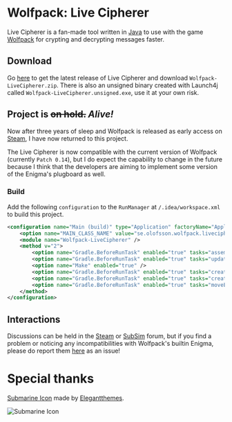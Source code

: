 # Wolfpack: Live Cipherer
Live Cipherer is a fan-made tool written in [Java](https://www.java.com/download/) to use with the game [Wolfpack](http://wolfpackgame.com/) for crypting and decrypting messages faster.

## Download
Go [here](https://github.com/ChrisAcrobat/Wolfpack-Live-Cipherer/releases/latest/) to get the latest release of Live Cipherer and download `Wolfpack-LiveCipherer.zip`.
There is also an unsigned binary created with Launch4j called `Wolfpack-LiveCipherer.unsigned.exe`, use it at your own risk.

## Project is ~~on hold.~~ _Alive!_
Now after three years of sleep and Wolfpack is released as early access on [Steam](https://store.steampowered.com/app/490920/), I have now returned to this project.

The Live Cipherer is now compatible with the current version of Wolfpack (currently `Patch 0.14`), but I do expect the capability to change in the future because I think that the developers are aiming to implement some version of the Enigma's plugboard as well.

### Build
Add the following `configuration` to the `RunManager` at `/.idea/workspace.xml` to build this project.
```xml
<configuration name="Main (build)" type="Application" factoryName="Application">
	<option name="MAIN_CLASS_NAME" value="se.olofsson.wolfpack.livecipherer.Main" />
	<module name="Wolfpack-LiveCipherer" />
	<method v="2">
		<option name="Gradle.BeforeRunTask" enabled="true" tasks="assemble" externalProjectPath="$PROJECT_DIR$" vmOptions="" scriptParameters="" />
		<option name="Gradle.BeforeRunTask" enabled="true" tasks="updateManifest" externalProjectPath="$PROJECT_DIR$" vmOptions="" scriptParameters="" />
		<option name="Make" enabled="true" />
		<option name="Gradle.BeforeRunTask" enabled="true" tasks="createExe" externalProjectPath="$PROJECT_DIR$" vmOptions="" scriptParameters="" />
		<option name="Gradle.BeforeRunTask" enabled="true" tasks="createDist" externalProjectPath="$PROJECT_DIR$" vmOptions="" scriptParameters="" />
		<option name="Gradle.BeforeRunTask" enabled="true" tasks="moveExe" externalProjectPath="$PROJECT_DIR$" vmOptions="" scriptParameters="" />
	</method>
</configuration>
```

## Interactions
Discussions can be held in the [Steam](https://steamcommunity.com/app/490920/discussions/0/1837937637905826469/) or [SubSim](http://www.subsim.com/radioroom/showthread.php?t=226415) forum, but if you find a problem or noticing any incompatibilities with Wolfpack's builtin Enigma, please do report them [here](https://github.com/ChrisAcrobat/Wolfpack-Live-Cipherer/issues/) as an issue!

# Special thanks
[Submarine Icon](http://www.iconarchive.com/show/beautiful-flat-one-color-icons-by-elegantthemes/submarine-icon.html) made by [Elegantthemes](http://www.iconarchive.com/artist/elegantthemes.html).

![Submarine Icon](https://github.com/ChrisAcrobat/Wolfpack-Live-Cipherer/blob/master/res/submarine-icon.png?raw=true "Submarine Icon")
